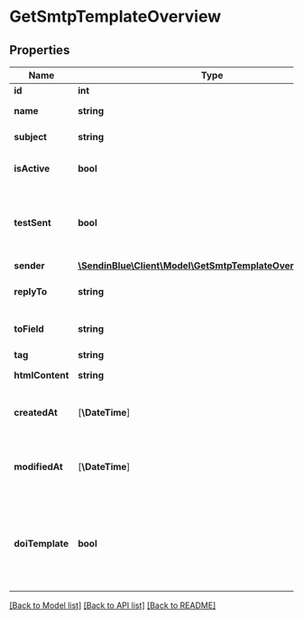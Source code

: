 # GetSmtpTemplateOverview

## Properties
Name | Type | Description | Notes
------------ | ------------- | ------------- | -------------
**id** | **int** | ID of the template | 
**name** | **string** | Name of the template | 
**subject** | **string** | Subject of the template | 
**isActive** | **bool** | Status of template (true&#x3D;active, false&#x3D;inactive) | 
**testSent** | **bool** | Status of test sending for the template (true&#x3D;test email has been sent, false&#x3D;test email has not been sent) | 
**sender** | [**\SendinBlue\Client\Model\GetSmtpTemplateOverviewSender**](GetSmtpTemplateOverviewSender.md) |  | 
**replyTo** | **string** | Email defined as the \&quot;Reply to\&quot; for the template | 
**toField** | **string** | Customisation of the \&quot;to\&quot; field for the template | 
**tag** | **string** | Tag of the template | 
**htmlContent** | **string** | HTML content of the template | 
**createdAt** | [**\DateTime**] | Creation UTC date-time of the template (YYYY-MM-DDTHH:mm:ss.SSSZ) | 
**modifiedAt** | [**\DateTime**] | Last modification UTC date-time of the template (YYYY-MM-DDTHH:mm:ss.SSSZ) | 
**doiTemplate** | **bool** | It is true if template is a valid Double opt-in (DOI) template, otherwise it is false. This field will be available only in case of single template detail call. | [optional] 

[[Back to Model list]](../../README.md#documentation-for-models) [[Back to API list]](../../README.md#documentation-for-api-endpoints) [[Back to README]](../../README.md)



